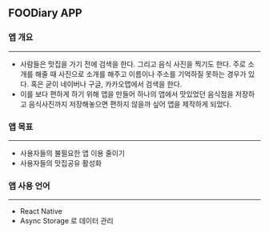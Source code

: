 ## FOODiary APP

### 앱 개요

---

- 사람들은 맛집을 가기 전에 검색을 한다. 그리고 음식 사진을 찍기도 한다. 주로 소개를 해줄 때 사진으로 소개를 해주고 이름이나 주소를 기억하질 못하는 경우가 있다. 혹은 굳이 네이버나 구글, 카카오맵에서 검색을 한다.
- 이를 보다 편하게 하기 위해 앱을 만들어 하나의 앱에서 맛있었던 음식점을 저장하고 음식사진까지 저장해놓으면 편하지 않을까 싶어 앱을 제작하게 되었다.

### 앱 목표

---

- 사용자들의 불필요한 앱 이용 줄이기
- 사용자들의 맛집공유 활성화


### 앱 사용 언어

---

- React Native
- Async Storage 로 데이터 관리

  
